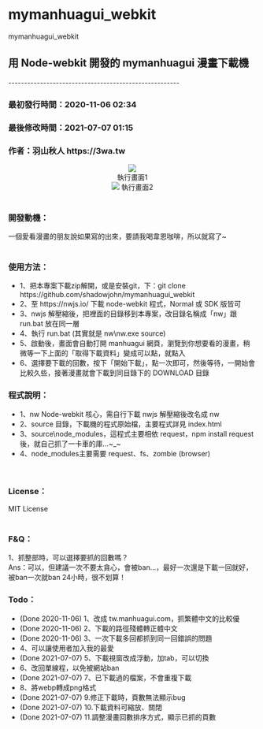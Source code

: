 # mymanhuagui_webkit
mymanhuagui_webkit
<h2>用 Node-webkit 開發的 mymanhuagui 漫畫下載機</h2>
------------------------------------------------------<br>
<h3>最初發行時間：2020-11-06 02:34</h3>
<h3>最後修改時間：2021-07-07 01:15</h3>
<h3>作者：羽山秋人 https://3wa.tw</h3>
<div align="center">
  <img src="snapshot/mymanhuagui_downloader.gif">
  <br>
  執行畫面1<br>
  <img src="snapshot/m2.gif">
  執行畫面2<br>
</div>
<br>
<h3>開發動機：</h3>
一個愛看漫畫的朋友說如果寫的出來，要請我喝韋恩咖啡，所以就寫了~<br>
<br>
<h3>使用方法：</h3>
<ul>
  <li>1、把本專案下載zip解開，或是安裝git，下：git clone https://github.com/shadowjohn/mymanhuagui_webkit</li>
  <li>2、至 https://nwjs.io/ 下載 node-webkit 程式，Normal 或 SDK 版皆可</li>
  <li>3、nwjs 解壓縮後，把裡面的目錄移到本專案，改目錄名稱成「nw」跟 run.bat 放在同一層</li>
  <li>4、執行 run.bat (其實就是 nw\nw.exe source)</li>
  <li>5、啟動後，畫面會自動打開 manhuagui 網頁，瀏覽到你想要看的漫畫，稍微等一下上面的「取得下載資料」變成可以點，就點入</li>
  <li>6、選擇要下載的回數，按下「開始下載」，點一次即可，然後等待，一開始會比較久些，接著漫畫就會下載到同目錄下的 DOWNLOAD 目錄</li>
</ul>

<h3>程式說明：</h3>
<ul>
 <li>1、nw Node-webkit 核心，需自行下載 nwjs 解壓縮後改名成 nw</li>
 <li>2、source 目錄，下載機的程式原始檔，主要程式詳見 index.html</li>
 <li>3、source\node_modules，這程式主要相依 request，npm install request 後，就自己抓了一卡車的庫...~_~</li>
 <li>4、node_modules主要需要 request、fs、zombie (browser)</li>
</ul>
<br>
<h3>License：</h3>
MIT License
<br><br>


<h3>F&Q：</h3>
1、抓整部時，可以選擇要抓的回數嗎？<br>
Ans：可以，但建議一次不要太貪心，會被ban...，最好一次還是下載一回就好，被ban一次就ban 24小時，很不划算！

<h3>Todo：</h3>
<ul>
 <li>(Done 2020-11-06) 1、改成 tw.manhuagui.com，抓繁體中文的比較優</li>
 <li>(Done 2020-11-06) 2、下載的路徑殘體轉正體中文</li>
 <li>(Done 2020-11-06) 3、一次下載多回都抓到同一回錯誤的問題</li>
 <li>4、可以讓使用者加入我的最愛</li>
 <li>(Done 2021-07-07) 5、下載視窗改成浮動，加tab，可以切換</li>
 <li>6、改回單線程，以免被網站ban</li>
 <li>(Done 2021-07-07) 7、已下載過的檔案，不會重複下載</li>
 <li>8、將webp轉成png格式</li>
 <li>(Done 2021-07-07) 9.修正下載時，頁數無法顯示bug</li>
 <li>(Done 2021-07-07) 10.下載資料可縮放、關閉</li>
 <li>(Done 2021-07-07) 11.調整漫畫回數排序方式，顯示已抓的頁數</li>
</ul>
